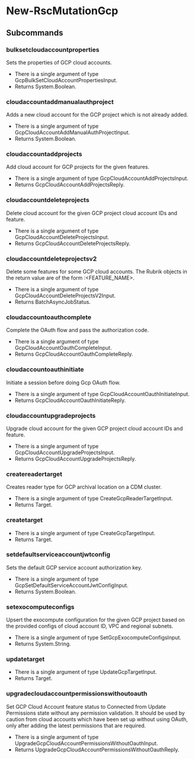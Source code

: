 # New-RscMutationGcp
## Subcommands
### bulksetcloudaccountproperties
Sets the properties of GCP cloud accounts.

- There is a single argument of type GcpBulkSetCloudAccountPropertiesInput.
- Returns System.Boolean.
### cloudaccountaddmanualauthproject
Adds a new cloud account for the GCP project which is not already added.

- There is a single argument of type GcpCloudAccountAddManualAuthProjectInput.
- Returns System.Boolean.
### cloudaccountaddprojects
Add cloud account for GCP projects for the given features.

- There is a single argument of type GcpCloudAccountAddProjectsInput.
- Returns GcpCloudAccountAddProjectsReply.
### cloudaccountdeleteprojects
Delete cloud account for the given GCP project cloud account IDs and feature.

- There is a single argument of type GcpCloudAccountDeleteProjectsInput.
- Returns GcpCloudAccountDeleteProjectsReply.
### cloudaccountdeleteprojectsv2
Delete some features for some GCP cloud accounts. The Rubrik objects in the
return value are of the form <GCP project Rubrik ID>:<FEATURE_NAME>.

- There is a single argument of type GcpCloudAccountDeleteProjectsV2Input.
- Returns BatchAsyncJobStatus.
### cloudaccountoauthcomplete
Complete the OAuth flow and pass the authorization code.

- There is a single argument of type GcpCloudAccountOauthCompleteInput.
- Returns GcpCloudAccountOauthCompleteReply.
### cloudaccountoauthinitiate
Initiate a session before doing Gcp OAuth flow.

- There is a single argument of type GcpCloudAccountOauthInitiateInput.
- Returns GcpCloudAccountOauthInitiateReply.
### cloudaccountupgradeprojects
Upgrade cloud account for the given GCP project cloud account IDs and feature.

- There is a single argument of type GcpCloudAccountUpgradeProjectsInput.
- Returns GcpCloudAccountUpgradeProjectsReply.
### createreadertarget
Creates reader type for GCP archival location on a CDM cluster.

- There is a single argument of type CreateGcpReaderTargetInput.
- Returns Target.
### createtarget
- There is a single argument of type CreateGcpTargetInput.
- Returns Target.
### setdefaultserviceaccountjwtconfig
Sets the default GCP service account authorization key.

- There is a single argument of type GcpSetDefaultServiceAccountJwtConfigInput.
- Returns System.Boolean.
### setexocomputeconfigs
Upsert the exocompute configuration for the given GCP project
based on the provided configs of cloud account ID, VPC and regional
subnets.

- There is a single argument of type SetGcpExocomputeConfigsInput.
- Returns System.String.
### updatetarget
- There is a single argument of type UpdateGcpTargetInput.
- Returns Target.
### upgradecloudaccountpermissionswithoutoauth
Set GCP Cloud Account feature status to Connected from Update Permissions state without any permission validation. It should be used by caution from cloud accounts which have been set up without using OAuth, only after adding the latest permissions that are required.

- There is a single argument of type UpgradeGcpCloudAccountPermissionsWithoutOauthInput.
- Returns UpgradeGcpCloudAccountPermissionsWithoutOauthReply.
